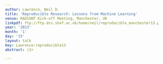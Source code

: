 ```yaml
---
author: Lawrence, Neil D.
title: 'Reproducible Research: Lessons from Machine Learning'
venue: RADIANT Kick-off Meeting, Manchester, UK
linkpdf: ftp://ftp.dcs.shef.ac.uk/home/neil/reproducible_manchester13.pdf
year: '2013'
month: '1'
day: '15'
layout: talk
key: Lawrence:reproducible13
abstract: |2+

---
```

